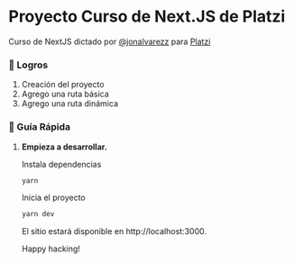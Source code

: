 # Proyecto Curso de Next.JS de Platzi

Curso de NextJS dictado por [@jonalvarezz](https://twitter.com/jonalvarezz) para [Platzi](https://platzi.com)

### 🚀 Logros

1. Creación del proyecto
1. Agrego una ruta básica
1. Agrego una ruta dinámica

### 🤖 Guía Rápida

1.  **Empieza a desarrollar.**

    Instala dependencias

    ```sh
    yarn
    ```

    Inicia el proyecto

    ```sh
    yarn dev
    ```

    El sitio estará disponible en http://localhost:3000.

    Happy hacking!
